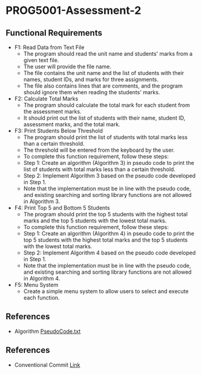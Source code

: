 # PROG5001-Assessment-2

## Functional Requirements

- F1: Read Data from Text File
    - The program should read the unit name and students' marks from a given text file.
    - The user will provide the file name.
    - The file contains the unit name and the list of students with their names, student IDs, and marks for three assignments.
    - The file also contains lines that are comments, and the program should ignore them when reading the students' marks.
- F2: Calculate Total Marks
    - The program should calculate the total mark for each student from the assessment marks.
    - It should print out the list of students with their name, student ID, assessment marks, and the total mark.
- F3: Print Students Below Threshold
    - The program should print the list of students with total marks less than a certain threshold.
    - The threshold will be entered from the keyboard by the user.
    - To complete this function requirement, follow these steps:
    - Step 1: Create an algorithm (Algorithm 3) in pseudo code to print the list of students with total marks less than a certain threshold.
    - Step 2: Implement Algorithm 3 based on the pseudo code developed in Step 1.
    - Note that the implementation must be in line with the pseudo code, and existing searching and sorting library functions are not allowed in Algorithm 3.
- F4: Print Top 5 and Bottom 5 Students
    - The program should print the top 5 students with the highest total marks and the top 5 students with the lowest total marks.
    - To complete this function requirement, follow these steps:
    - Step 1: Create an algorithm (Algorithm 4) in pseudo code to print the top 5 students with the highest total marks and the top 5 students with the lowest total marks.
    - Step 2: Implement Algorithm 4 based on the pseudo code developed in Step 1.
    - Note that the implementation must be in line with the pseudo code, and existing searching and sorting library functions are not allowed in Algorithm 4.
- F5: Menu System
    - Create a simple menu system to allow users to select and execute each function.

## References
- Algorithm [PseudoCode.txt](PseudoCode.txt) 

## References
- Conventional Commit [Link](https://www.conventionalcommits.org/en/v1.0.0)
